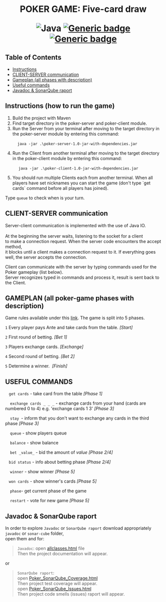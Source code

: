 <h1 align="center"> POKER GAME: Five-card draw 

![Java](https://img.shields.io/badge/Java-ED8B00?style=for-the-badge&logo=java&logoColor=white)
[![Generic badge](https://img.shields.io/badge/MAVEN-3.8.1-<COLOR>.svg)](https://shields.io/)
[![Generic badge](https://img.shields.io/badge/coverage-65-yellow.svg)](https://shields.io/)

## Table of Contents

- [Instructions](#instructions)
- [CLIENT-SERVER communication](#communication_cl_server)
- [Gameplan (all phases with description)](#gameplan)
- [Useful commands](#commands)
- [Javadoc & SonarQube raport](#doc_scube)


## Instructions (how to run the game) <a name="instructions"></a>

<ol>
 <li> Build the project with Maven
</li>
 <li> Find target directory in the poker-server and poker-client module.
</li>
 <li> Run the Server from your terminal after moving to the target directory in the poker-server module by entering this command:

    ```java -jar .\poker-server-1.0-jar-with-dependencies.jar```
</li>
 <li> Run the Client from another terminal after moving to the target directory in the poker-client module by entering this command:

   ``` java -jar .\poker-client-1.0-jar-with-dependencies.jar```
</li>
 <li> You should run multiple Clients each from another terminal. When all players have set nicknames you can start the game (don't type `get cards` command before all players has joined).</li>
</ol>


Type `queue` to check when is your turn.

## CLIENT-SERVER communication <a name="communication_cl_server"></a>

Server-client communication is implemented with the use of Java IO. <br> <br>
At the beginning the server waits, listening to the socket for a client <br>
to make a connection request. When the server code encounters the accept method, <br>
it blocks until a client makes a connection request to it. If everything goes well, the server accepts the connection.

Client can communicate with the server by typing commands used for the Poker gameplay (list below). <br>
Server recognizes typed in commands and process it, result is sent back to the Client. <br>

## GAMEPLAN (all poker-game phases with description) <a name="gameplan"></a>
 Game rules available under this [link](https://pl.wikipedia.org/wiki/Poker_pi%C4%99ciokartowy_dobierany). The game is split into 5 phases.

  
  `1` Every player pays Ante and take cards from the table. *[Start]*

  `2` First round of betting. *[Bet 1]*

  `3` Players exchange cards. *[Exchange]*

  `4` Second round of betting. *[Bet 2]*

  `5` Determine a winner.  *[Finish]*

## USEFUL COMMANDS <a name="commands"></a>

   ```get cards``` - take card from the table *[Phase 1]*

    `exchange cards _ _ _` - exchange cards from your hand (cards are numbered 0 to 4) e.g. 'exchange cards 1 3' *[Phase 3]*

    `stay `- inform that you don't want to exchange any cards in the third phase *[Phase 3]*

    `queue` - show players queue

    `balance` - show balance

    `bet _value_` - bid the amount of _value_ *[Phase 2/4]*

   `bid status` - info about betting phase *[Phase 2/4]*

    `winner` - show winner *[Phase 5]*

   `won cards` - show winner's cards *[Phase 5]*

    `phase`- get current phase of the game

    `restart` - vote for new game *[Phase 5]*

## Javadoc & SonarQube raport <a name="doc_scube"></a>
 In order to explore `Javadoc` or `SonarQube raport` download appropriately `javadoc` or `sonar-cube` folder,<br> open them and for:
 > `Javadoc`: open [allclasses.html](https://github.com/YgLK/poker/blob/dev/javadoc/allclasses.html) file <br> Then the project documentation will appear.
 
 or 
 
 > `SonarQube raport`: <br> 
> open [Poker_SonarQube_Coverage.html](https://github.com/YgLK/poker/blob/dev/sonar-cube/Poker_SonarQube_Coverage.html) <br> Then project test coverage will appear. <br>
> open [Poker_SonarQube_Issues.html](https://github.com/YgLK/poker/blob/dev/sonar-cube/Poker_SonarQube_Issues.html) <br>Then project code smells (issues) raport will appear.
